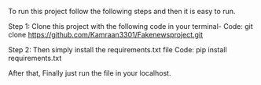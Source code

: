 To run this project follow the following steps and then it is easy to run.

Step 1: Clone this project with the following code in your terminal-
Code: git clone https://github.com/Kamraan3301/Fakenewsproject.git

Step 2: Then simply install the requirements.txt file
Code: pip install requirements.txt

After that, Finally just run the file in your localhost. 
